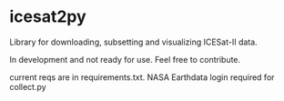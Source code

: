 # icesat2py
Library for downloading, subsetting and visualizing ICESat-II data. 

In development and not ready for use. Feel free to contribute. 

current reqs are in requirements.txt. NASA Earthdata login required for collect.py


